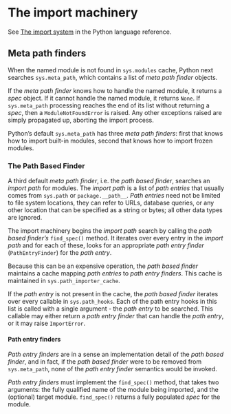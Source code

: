 # The import machinery

See [The import system](https://docs.python.org/3/reference/import.html) in the Python language reference.

## Meta path finders

When the named module is not found in `sys.modules` cache, Python next searches `sys.meta_path`, which contains a list of *meta path finder* objects.

If the *meta path finder* knows how to handle the named module, it returns a *spec* object. If it cannot handle the named module, it returns `None`. If `sys.meta_path` processing reaches the end of its list without returning a *spec*, then a `ModuleNotFoundError` is raised. Any other exceptions raised are simply propagated up, aborting the import process.

Python’s default `sys.meta_path` has three *meta path finders*: first that knows how to import built-in modules, second that knows how to import frozen modules.


### The Path Based Finder

A third default *meta path finder*, i.e. the *path based finder*, searches an *import path* for modules. The *import path* is a list of *path entries* that usually comes from `sys.path` or `package.__path__`. *Path entries* need not be limited to file system locations, they can refer to URLs, database queries, or any other location that can be specified as a string or bytes; all other data types are ignored.

The import machinery begins the *import path* search by calling the *path based finder’s* `find_spec()` method. It iterates over every entry in the *import path* and for each of these, looks for an appropriate *path entry finder* (`PathEntryFinder`) for the *path entry*.

Because this can be an expensive operation, the *path based finder* maintains a cache mapping *path entries* to *path entry finders*. This cache is maintained in `sys.path_importer_cache`.

If the *path entry* is not present in the cache, the *path based finder* iterates over every callable in `sys.path_hooks`. Each of the path entry hooks in this list is called with a single argument - the *path entry* to be searched. This callable may either return a *path entry finder* that can handle the *path entry*, or it may raise `ImportError`.


#### Path entry finders

*Path entry finders* are in a sense an implementation detail of the *path based finder*, and in fact, if the *path based finder* were to be removed from `sys.meta_path`, none of the *path entry finder* semantics would be invoked.

*Path entry finders* must implement the `find_spec()` method, that takes two arguments: the fully qualified name of the module being imported, and the (optional) target module. `find_spec()` returns a fully populated *spec* for the module.
